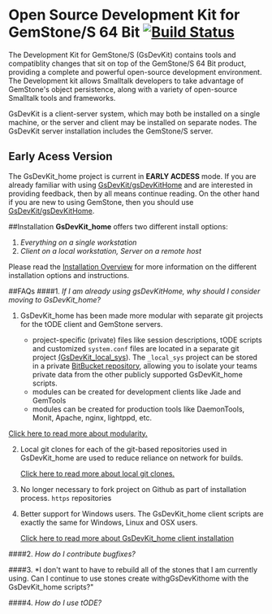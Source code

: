 # Open Source Development Kit for GemStone/S 64 Bit [![Build Status](https://travis-ci.org/GsDevKit/GsDevKit_home.svg?branch=master)](https://travis-ci.org/GsDevKit/GsDevKit_home)

The Development Kit for GemStone/S (GsDevKit) contains tools and compatiblity changes that sit on top of the GemStone/S 64 Bit product, providing a complete and powerful open-source development environment. The Development kit allows Smalltalk developers to take advantage of GemStone's object persistence, along with a variety of open-source Smalltalk tools and frameworks.

GsDevKit is a client-server system, which may both be installed on a single machine, or the server and client may be installed on separate nodes. The GsDevKit server installation includes the GemStone/S server.

## Early Acess Version
The GsDevKit_home project is current in **EARLY ACDESS** mode. If you are already familiar with using [GsDevKit/gsDevKitHome][1] and are interested in providing feedback, then by all means continue reading. On the other hand if you are new to using GemStone, then you should use [GsDevKit/gsDevKitHome][1].

##Installation
**GsDevKit_home** offers two different install options:  

1. *Everything on a single workstation*
2. *Client on a local workstation, Server on a remote host*

Please read the [Installation Overview][2] for more information on the different installation options and instructions.

##FAQs
####1. *If I am already using gsDevKitHome, why should I consider moving to GsDevKit_home?*

1. GsDevKit_home has been made more modular with separate git projects for the tODE client and GemStone servers.  

    - project-specific (private) files like session descriptions, tODE scripts and customized `system.conf` files are located in a separate git project [(GsDevKit_local_sys][5]). The `_local_sys` project can be stored in a private [BitBucket repository][6], allowing you to isolate your teams private data from the other publicly supported GsDevKit_home scripts.
    - modules can be created for development clients like Jade and GemTools
    - modules can be created for production tools like DaemonTools, Monit, Apache, nginx, lightppd, etc.

 [Click here to read more about modularity.][3]

2. Local git clones for each of the git-based repositories used in GsDevKit_home are used to reduce reliance on network for builds. 

   [Click here to read more about local git clones.][4]

3. No longer necessary to fork project on Github as part of installation process. `https` repositories 

4. Better support for Windows users. The GsDevKit_home client scripts are exactly the same for Windows, Linux and OSX users.

   [Click here to read more about GsDevKit_home client installation][7]


####2. *How do I contribute bugfixes?*

####3. *I don't want to have to rebuild all of the stones that I am currently using. Can I continue to use stones create withgGsDevKithome with the GsDevKit_home scripts?"

####4. *How do I use tODE?*


[1]: https://github.com/GsDevKit/gsDevKitHome#open-source-development-kit-for-gemstones-64-bit-
[2]: docs/installation#installation-overview
[3]: docs/FAQs/moreModular.md
[4]: docs/FAQs/localGitClones.md
[5]: https://github.com/GsDevKit/GsDevKit_sys_local
[6]: https://bitbucket.org/
[7]: docs/installation/installDevKitClient.md#install-client
